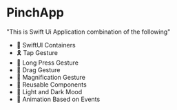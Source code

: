 # PinchApp
"This is Swift Ui Application combination of the following"
 
- 🥳 SwiftUI Containers
- 🎗️ Tap Gesture 
- 🎉 Long Press Gesture
- 🧩 Drag Gesture
- 💫 Magnification Gesture
- 🚮 Reusable Components
- 🔌 Light and Dark Mood
- 🎉 Animation Based on Events 

